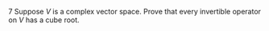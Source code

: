 7 Suppose $V$ is a complex vector space. Prove that every invertible operator on $V$ has a cube root.

